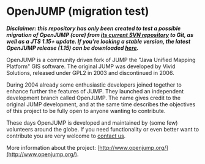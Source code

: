OpenJUMP (migration test)
=========================

***Disclaimer: this repository has only been created to test a possible migration of OpenJUMP (core) from [its current SVN repository](https://svn.code.sf.net/p/jump-pilot/code/) to Git, as well as a JTS 1.15+ update. If you're looking a stable version, the latest OpenJUMP release (1.15) can be downloaded [here](https://sourceforge.net/projects/jump-pilot/files/OpenJUMP/1.15/).***

OpenJUMP is a community driven fork of JUMP the "Java Unified Mapping Platform" GIS software. The original JUMP was developed by Vivid Solutions, released under GPL2 in 2003 and discontinued in 2006.

During 2004 already some enthusiastic developers joined together to enhance further the features of JUMP. They launched an independent development branch called OpenJUMP. The name gives credit to the original JUMP development, and at the same time describes the objectives of this project to be fully open to anyone wanting to contribute.

These days OpenJUMP is developed and maintained by (some few) volunteers around the globe. If you need functionality or even better want to contribute you are very welcome to [contact us](https://sourceforge.net/p/jump-pilot/mailman/jump-pilot-devel/).

More information about the project: [http://www.openjump.org/](http://www.openjump.org/).
